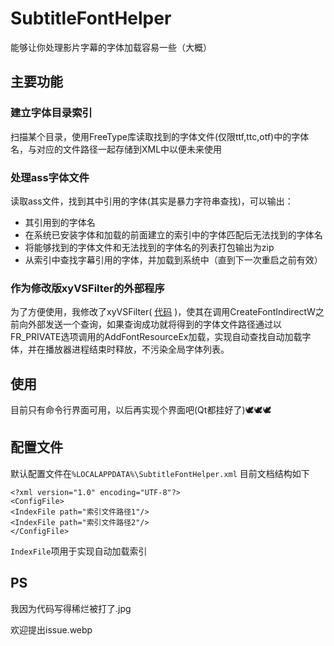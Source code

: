 # SubtitleFontHelper

能够让你处理影片字幕的字体加载容易一些（大概）

## 主要功能

### 建立字体目录索引
扫描某个目录，使用FreeType库读取找到的字体文件(仅限ttf,ttc,otf)中的字体名，与对应的文件路径一起存储到XML中以便未来使用

### 处理ass字体文件
读取ass文件，找到其中引用的字体(其实是暴力字符串查找)，可以输出：
 - 其引用到的字体名
 - 在系统已安装字体和加载的前面建立的索引中的字体匹配后无法找到的字体名
 - 将能够找到的字体文件和无法找到的字体名的列表打包输出为zip
 - 从索引中查找字幕引用的字体，并加载到系统中（直到下一次重启之前有效）

### 作为修改版xyVSFilter的外部程序
为了方便使用，我修改了xyVSFilter( [代码](https://github.com/Apache553/xy-VSFilter) )，使其在调用CreateFontIndirectW之前向外部发送一个查询，如果查询成功就将得到的字体文件路径通过以FR_PRIVATE选项调用的AddFontResourceEx加载，实现自动查找自动加载字体，并在播放器进程结束时释放，不污染全局字体列表。

## 使用

目前只有命令行界面可用，以后再实现个界面吧(Qt都挂好了)🕊🕊🕊

## 配置文件

默认配置文件在`%LOCALAPPDATA%\SubtitleFontHelper.xml`
目前文档结构如下
```
<?xml version="1.0" encoding="UTF-8"?>
<ConfigFile>
<IndexFile path="索引文件路径1"/>
<IndexFile path="索引文件路径2"/>
</ConfigFile>
```
`IndexFile`项用于实现自动加载索引

## PS
我因为代码写得稀烂被打了.jpg

欢迎提出issue.webp

